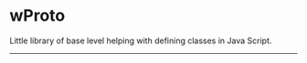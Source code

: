 # wProto

Little library of base level helping with defining classes in Java Script.
_ _ _














